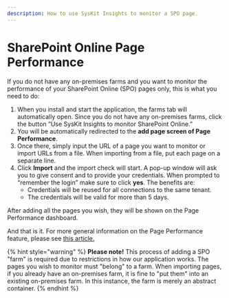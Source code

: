 ```yaml
---
description: How to use SysKit Insights to monitor a SPO page.
---
```


# SharePoint Online Page Performance

If you do not have any on-premises farms and you want to monitor the performance of your SharePoint Online \(SPO\) pages only, this is what you need to do:

1. When you install and start the application, the farms tab will automatically open. Since you do not have any on-premises farms, click the button “Use SysKit Insights to monitor SharePoint Online.”
2. You will be automatically redirected to the **add page screen of Page Performance**.
3. Once there, simply input the URL of a page you want to monitor or import URLs from a file. When importing from a file, put each page on a separate line.
4. Click **Import** and the import check will start. A pop-up window will ask you to give consent and to provide your credentials. When prompted to “remember the login” make sure to click **yes**. The benefits are:
   * Credentials will be reused for all connections to the same tenant.
   * The credentials will be valid for more than 5 days.

After adding all the pages you wish, they will be shown on the Page Performance dashboard.

And that is it. For more general information on the Page Performance feature, please see [this article.](../get-to-know-insights/page-performance-screen.md#page-performance-dashboard)

{% hint style="warning" %}
**Please note!** This process of adding a SPO "farm" is required due to restrictions in how our application works. The pages you wish to monitor must "belong" to a farm. When importing pages, if you already have an on-premises farm, it is fine to "put them" into an existing on-premises farm. In this instance, the farm is merely an abstract container.
{% endhint %}

